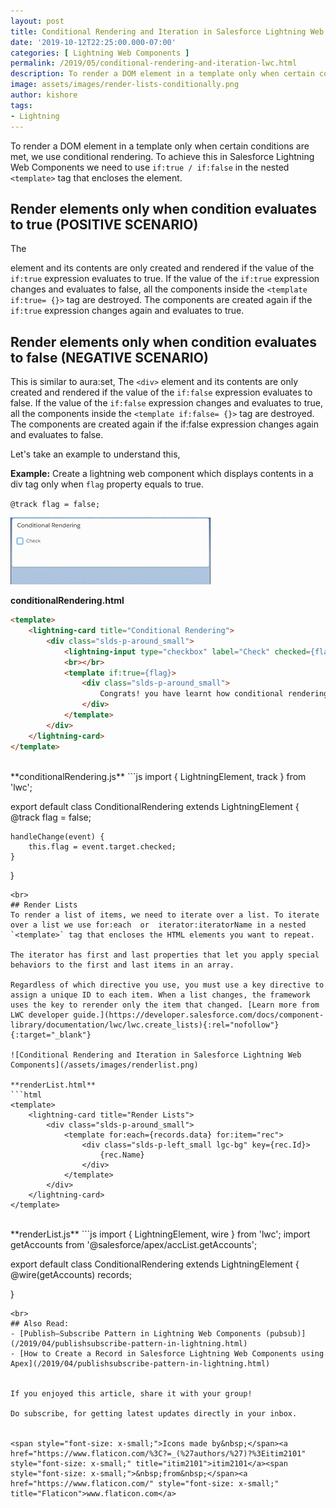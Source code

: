 ```yaml
---
layout: post
title: Conditional Rendering and Iteration in Salesforce Lightning Web Components
date: '2019-10-12T22:25:00.000-07:00'
categories: [ Lightning Web Components ]
permalink: /2019/05/conditional-rendering-and-iteration-lwc.html
description: To render a DOM element in a template only when certain conditions are met, we use conditional rendering in Salesforce lightning. In Lightning Web Components we use if:true,if:false.
image: assets/images/render-lists-conditionally.png
author: kishore
tags:
- Lightning
---
```


To render a DOM element in a template only when certain conditions are met, we use conditional rendering. To achieve this in Salesforce Lightning Web Components we need to use `if:true / if:false` in the nested `<template>` tag that encloses the element.

## Render elements only when condition evaluates to true (POSITIVE SCENARIO)
The <div> element and its contents are only created and rendered if the value of the `if:true` expression evaluates to true. If the value of the `if:true` expression changes and evaluates to false, all the components inside the `<template if:true= {}>` tag are destroyed. The components are created again if the `if:true` expression changes again and evaluates to true.

## Render elements only when condition evaluates to false (NEGATIVE SCENARIO)
This is similar to aura:set, The `<div>` element and its contents are only created and rendered if the value of the `if:false` expression evaluates to false. If the value of the `if:false` expression changes and evaluates to true, all the components inside the `<template if:false= {}>` tag are destroyed. The components are created again if the if:false expression changes again and evaluates to false.

Let's take an example to understand this,

**Example:** Create a lightning web component which displays contents in a div tag only when `flag` property equals to true.

`@track flag = false;`

![Conditional Rendering and Iteration in Salesforce Lightning Web Components](/assets/images/conditional-graphic.gif)

**conditionalRendering.html**
```html
<template>
    <lightning-card title="Conditional Rendering">
        <div class="slds-p-around_small">
            <lightning-input type="checkbox" label="Check" checked={flag} onchange={handleChange}></lightning-input>
            <br></br>
            <template if:true={flag}>
                <div class="slds-p-around_small">
                    Congrats! you have learnt how conditional rendering works in LWC
                </div>
            </template>
        </div>
    </lightning-card>
</template>
```
<br>
**conditionalRendering.js**
```js
import { LightningElement, track } from 'lwc';

export default class ConditionalRendering extends LightningElement {
    @track flag = false;

    handleChange(event) {
        this.flag = event.target.checked;
    }
}
```
<br>
## Render Lists
To render a list of items, we need to iterate over a list. To iterate over a list we use for:each  or  iterator:iteratorName in a nested `<template>` tag that encloses the HTML elements you want to repeat.

The iterator has first and last properties that let you apply special behaviors to the first and last items in an array.

Regardless of which directive you use, you must use a key directive to assign a unique ID to each item. When a list changes, the framework uses the key to rerender only the item that changed. [Learn more from LWC developer guide.](https://developer.salesforce.com/docs/component-library/documentation/lwc/lwc.create_lists){:rel="nofollow"}{:target="_blank"}

![Conditional Rendering and Iteration in Salesforce Lightning Web Components](/assets/images/renderlist.png)

**renderList.html**
```html
<template>
    <lightning-card title="Render Lists">
        <div class="slds-p-around_small">
            <template for:each={records.data} for:item="rec">
                <div class="slds-p-left_small lgc-bg" key={rec.Id}>
                    {rec.Name}
                </div>
            </template>
        </div>
    </lightning-card>
</template>
```
<br>
**renderList.js**
```js
import { LightningElement, wire } from 'lwc';
import getAccounts from '@salesforce/apex/accList.getAccounts';

export default class ConditionalRendering extends LightningElement {
    @wire(getAccounts) records;
    
}
```
<br>
## Also Read:
- [Publish–Subscribe Pattern in Lightning Web Components (pubsub)](/2019/04/publishsubscribe-pattern-in-lightning.html)
- [How to Create a Record in Salesforce Lightning Web Components using Apex](/2019/04/publishsubscribe-pattern-in-lightning.html)


If you enjoyed this article, share it with your group!

Do subscribe, for getting latest updates directly in your inbox.


<span style="font-size: x-small;">Icons made by&nbsp;</span><a href="https://www.flaticon.com/%3C?=_(%27authors/%27)?%3Eitim2101" style="font-size: x-small;" title="itim2101">itim2101</a><span style="font-size: x-small;">&nbsp;from&nbsp;</span><a href="https://www.flaticon.com/" style="font-size: x-small;" title="Flaticon">www.flaticon.com</a>